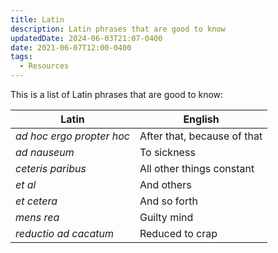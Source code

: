 ```yaml
---
title: Latin
description: Latin phrases that are good to know
updatedDate: 2024-06-03T21:07-0400
date: 2021-06-07T12:00-0400
tags:
  - Resources
---
```


This is a list of Latin phrases that are good to know:

| Latin                     | English                     |
| ------------------------- | --------------------------- |
| _ad hoc ergo propter hoc_ | After that, because of that |
| _ad nauseum_              | To sickness                 |
| _ceteris paribus_         | All other things constant   |
| _et al_                   | And others                  |
| _et cetera_               | And so forth                |
| _mens rea_                | Guilty mind                 |
| _reductio ad cacatum_     | Reduced to crap             |
